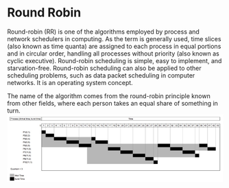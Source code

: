 # Round Robin


Round-robin (RR) is one of the algorithms employed by process and
network schedulers in computing. As the term is generally used, time
slices (also known as time quanta) are assigned to each process in equal
portions and in circular order, handling all processes without priority
(also known as cyclic executive). Round-robin scheduling is simple, easy
to implement, and starvation-free. Round-robin scheduling can also be
applied to other scheduling problems, such as data packet scheduling in
computer networks. It is an operating system concept.

The name of the algorithm comes from the round-robin principle known
from other fields, where each person takes an equal share of something
in turn.\
![](./images/15008907.png?width=545)

